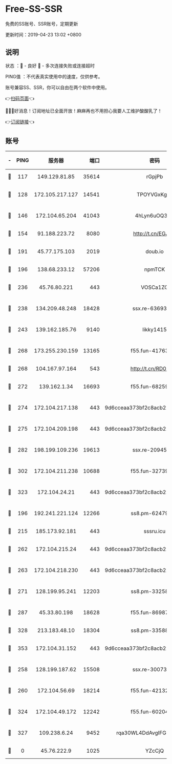 # Free-SS-SSR

免费的SS账号、SSR账号，定期更新

更新时间：2019-04-23 13:02 +0800

## 说明

状态     ：🙂 - 良好 🙁 - 多次连接失败或连接超时

PING值   ：不代表真实使用中的速度，仅供参考。

账号兼容SS、SSR，你可以自由在两个软件中使用。

👉[扫码页面](https://liesauer.github.io/Free-SS-SSR/)👈

🎉🎉🎉好消息！订阅地址已全面开放！麻麻再也不用担心我要人工维护酸酸乳了！

👉[订阅链接](https://www.liesauer.net/yogurt/subscribe?ACCESS_TOKEN=DAYxR3mMaZAsaqUb)👈

## 账号

|-|PING|服务器|端口|密码|加密方式|区域|
|:----:|:----:|:-----:|-----:|:----:|:----:|:----:|
|🙂|117|149.129.81.85|35614|rGpjPb|rc4-md5|HK|
|🙂|128|172.105.217.127|14541|TPOYVGxKglpi|aes-256-cfb|JP|
|🙂|146|172.104.65.204|41043|4hLyn6uOQ3hU|aes-256-cfb|JP|
|🙂|154|91.188.223.72|8080|http://t.cn/EGJIyrl|rc4-md5|RU|
|🙂|191|45.77.175.103|2019|doub.io|aes-128-ctr|SG|
|🙂|196|138.68.233.12|57206|npmTCK|rc4-md5|US|
|🙂|236|45.76.80.221|443|VOSCa1ZG|aes-256-cfb|DE|
|🙂|238|134.209.48.248|18428|ssx.re-63693340|aes-256-cfb|US|
|🙂|243|139.162.185.76|9140|likky1415|aes-256-cfb|DE|
|🙂|268|173.255.230.159|13165|f55.fun-41763187|aes-256-cfb|US|
|🙂|268|104.167.97.164|543|http://t.cn/RD0D7sx|rc4-md5|CA|
|🙂|272|139.162.1.34|16693|f55.fun-68259533|aes-256-cfb|SG|
|🙂|274|172.104.217.138|443|9d6cceaa373bf2c8acb22e60b6a58be6|aes-256-cfb|US|
|🙂|275|172.104.209.198|443|9d6cceaa373bf2c8acb22e60b6a58be6|aes-256-cfb|US|
|🙂|282|198.199.109.236|19613|ssx.re-20945922|aes-256-cfb|US|
|🙂|302|172.104.211.238|10688|f55.fun-32739231|aes-256-cfb|US|
|🙂|323|172.104.24.21|443|9d6cceaa373bf2c8acb22e60b6a58be6|aes-256-cfb|US|
|🙂|196|192.241.221.124|12266|ss8.pm-62479228|aes-256-cfb|US|
|🙂|215|185.173.92.181|443|sssru.icu|rc4-md5|RU|
|🙂|262|172.104.215.24|443|9d6cceaa373bf2c8acb22e60b6a58be6|aes-256-cfb|US|
|🙂|263|172.104.218.230|443|9d6cceaa373bf2c8acb22e60b6a58be6|aes-256-cfb|US|
|🙂|271|128.199.95.241|12203|ss8.pm-33258331|aes-256-cfb|SG|
|🙂|287|45.33.80.198|18628|f55.fun-86987032|aes-256-cfb|US|
|🙂|328|213.183.48.10|18304|ss8.pm-33588468|rc4-md5|RU|
|🙂|353|172.104.31.152|443|9d6cceaa373bf2c8acb22e60b6a58be6|aes-256-cfb|US|
|🙁|258|128.199.187.62|15508|ssx.re-30073264|aes-256-cfb|SG|
|🙁|260|172.104.56.69|18214|f55.fun-42132790|aes-256-cfb|SG|
|🙁|324|172.104.49.172|12242|f55.fun-60204359|aes-256-cfb|SG|
|🙁|327|109.238.6.24|9452|rqa30WL4DdAvgIFG6Fs3znzTa|aes-256-cfb|FR|
|🙁|0|45.76.222.9|1025|YZcCjQ|rc4-md5|JP|
